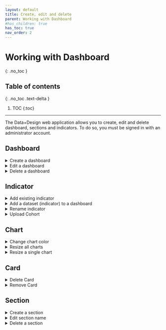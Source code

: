 ```yaml
---
layout: default
title: Create, edit and delete
parent: Working with Dashboard
#has_children: true
has_toc: true
nav_order: 2
---
```


# Working with Dashboard
{: .no_toc }

## Table of contents
{: .no_toc .text-delta }

1. TOC
{:toc}

---

The Data+Design web application allows you to create, edit and delete dashboard, sections and indicators. To do so, you must be signed in with an administrator account.

## Dashboard
<details markdown="block">
  <summary>
  Create a dashboard
  </summary>
  1. To create a new empty dashboard from scratch, click the Gear button on the main page, then choose Create Dashboard.
        -![Dashboard Interface]({{site.baseurl}}/assets/images/create-dash.png )
  2. Enter the new dashboard name. You can make it into a default dashboard by clicking the Default toggle switch.
  3. Once you’re done, click the Create button.
</details>

<details markdown="block">
  <summary>
  Edit a dashboard
  </summary>
  1.	To make changes on a dashboard, open the dashboard first using Dashboard Selector located in the main page.
  2.	Click the Gear from the dashboard, then choose Edit Dashboard.
    -![Dashboard Interface]({{site.baseurl}}/assets/images/edit-dash.png )
  3.	Change the name of the dashboard in the name field and then click Create.
</details>

<details markdown="block">
  <summary>
  Delete a dashboard
  </summary>
  Warning

  Deleting a dashboard will also remove any sections, indicators and alerts you have configured on that dashboard.
  To delete a dashboard you are currently viewing, follow these steps:
    * Click the Gear from the dashboard, then click Delete Dashboard, and then click Confirm to proceed.

-![Dashboard Interface]({{site.baseurl}}/assets/images/delete-dash.png )
</details>

## Indicator
<details markdown="block">
  <summary>
  Add existing indicator
  </summary>
  Add existing indicator to a section.

  -![Dashboard Interface]({{site.baseurl}}/assets/images/add-indicator.png )

  1.	Navigate the dashboard, then click the  plus (+) of the section, choose Existing.
  2.	Click the Disclosure button, then choose the indicator.
  3.	Once you’re done, click Create.

  -![Dashboard Interface]({{site.baseurl}}/assets/images/add-existing-indicator.png )

</details>

<details markdown="block">
  <summary>
  Add a dataset (indicator) to a dashboard
  </summary>
  You can upload external data in a .csv or excel format through the user interface.

  1.	Navigate the section where you want to upload the indicator and click plus (+).
  -![Dashboard Interface]({{site.baseurl}}/assets/images/upload-indicator.png )
  2.	Click Upload, a user interface will appear to help you upload the dataset.
  -![Dashboard Interface]({{site.baseurl}}/assets/images/section-upload-indicator.png )
  3.	Under Details section, import the .csv or excel, then click Next.
  4.	Under Select Columns section, select the columns that you want to be included in the indicator, then click Next.
  5.	Preview the dataset under Preview section, then click Next.
  6.	Select the update mode under Update Mode section, then click Next.
  7.	Under Name and Describe Your Dataset section, give the indicator a name and choose the appropriate chart.
  8.	Once you’re done, click the Update.
</details>

<details markdown="block">
  <summary>
  Rename indicator
  </summary>
  1.	Navigate the dashboard and click the Gear of the indicator, choose Rename.
  -![Dashboard Interface]({{site.baseurl}}/assets/images/rename-indicator.png )
  2.	In the Caption field, type the new name for the indicator. You may also want to put some information in the Info text field.
  3.	Click Update to apply changes.
</details>

<details markdown="block">
  <summary>
  Upload Cohort
  </summary>
  1.	Create cohort file for uploading (csv or excel).
  2.	Navigate to the dashboard and click Upload Cohort located just above the sections. A new user interface will appear to help you upload cohort.

  -![Dashboard Interface]({{site.baseurl}}/assets/images/upload-cohort.png )

  3.	Under Details section, upload the .csv or excel file.

  -![Dashboard Interface]({{site.baseurl}}/assets/images/upload-cohort-section.png )

  4.	Once you’re done, click Next.
  5.	Under Student Details and Dataset section, fill in the required fields.
  6.	Once you’re done, click Submit.

  If it was successful, a message should display informing the file was uploaded.
</details>

## Chart

<details markdown="block">
  <summary>
  Change chart color
  </summary>
  Maybe your indicator needs a little something else to make it more impactful. You can change the color of your chart.
  1. Choose the chart that you want to change. Click the Gear button, then choose Change Color.
  -![Dashboard Interface]({{site.baseurl}}/assets/images/change-chart-color.png )
  2. Click on the color that you want to change and pick the color scheme you want.
  3. Once you’re done, click the Update button.
</details>

<details markdown="block">
  <summary>
  Resize all charts
  </summary>
  You can resize charts in a dashboard all at once in just one click.
  * Navigate the dashboard and click the Gear button located just above the sections, then choose the squares to resize the charts in the dashboard.

  -![Dashboard Interface]({{site.baseurl}}/assets/images/resize-all-chart.png )
</details>

<details markdown="block">
  <summary>
  Resize a single chart
  </summary>
  * Navigate the Card and click the Gear button, then choose the square to resize the chart.
  -![Dashboard Interface]({{site.baseurl}}/assets/images/resize-chart.png )
</details>

## Card
<details markdown="block">
  <summary>
  Delete Card
  </summary>
  * Navigate the Card and click the Gear button, then click Delete Dashboard.
</details>

<details markdown="block">
  <summary>
  Remove Card
  </summary>
  * Click on the indicator's Gear button and choose Remove, then click Confirm to remove card from the section.
</details>

## Section
<details markdown="block">
  <summary>
  Create a section
  </summary>
  1. Navigate the dashboard and click the Gear button located just above the sections.
  -![Dashboard Interface]({{site.baseurl}}/assets/images/add-section.png )
  2. Click Manage Sections, then choose Add.
  4. Enter the new section name.
  5. Once you’re done, click Create.
</details>

<details markdown="block">
  <summary>
  Edit section name
  </summary>
  1. Navigate the section and click the Pencil button.

  -![Dashboard Interface]({{site.baseurl}}/assets/images/rename-section.png )

  2. Give the section a new name.
  3. Once you’re done, click Update.
</details>

<details markdown="block">
  <summary>
  Delete a section
  </summary>
  * Navigate the section and click the Trash bin button, then click Confirm to delete section.

  -![Dashboard Interface]({{site.baseurl}}/assets/images/delete-section.png )

</details>
